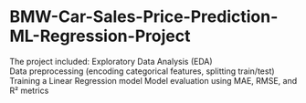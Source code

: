 # BMW-Car-Sales-Price-Prediction-ML-Regression-Project
 The project included: 
 Exploratory Data Analysis (EDA)  
 Data preprocessing (encoding categorical features, splitting train/test)  
 Training a Linear Regression model 
 Model evaluation using MAE, RMSE, and R² metrics
